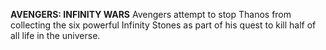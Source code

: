 **AVENGERS: INFINITY WARS**
Avengers attempt to stop Thanos from collecting the six powerful Infinity Stones as part of his quest to kill half of all life in the universe.
